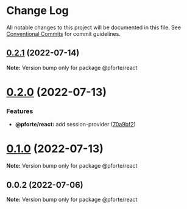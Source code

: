 # Change Log

All notable changes to this project will be documented in this file.
See [Conventional Commits](https://conventionalcommits.org) for commit guidelines.

## [0.2.1](https://github.com/pixelass/pforte/compare/v0.2.0...v0.2.1) (2022-07-14)

**Note:** Version bump only for package @pforte/react

# [0.2.0](https://github.com/pixelass/pforte/compare/v0.1.0...v0.2.0) (2022-07-13)

### Features

- **@pforte/react:** add session-provider ([70a9bf2](https://github.com/pixelass/pforte/commit/70a9bf2d698e6b9c82147b3bfbde0ba71ac37f31))

# [0.1.0](https://github.com/pixelass/pforte/compare/v0.0.2...v0.1.0) (2022-07-13)

**Note:** Version bump only for package @pforte/react

## 0.0.2 (2022-07-06)

**Note:** Version bump only for package @pforte/react
